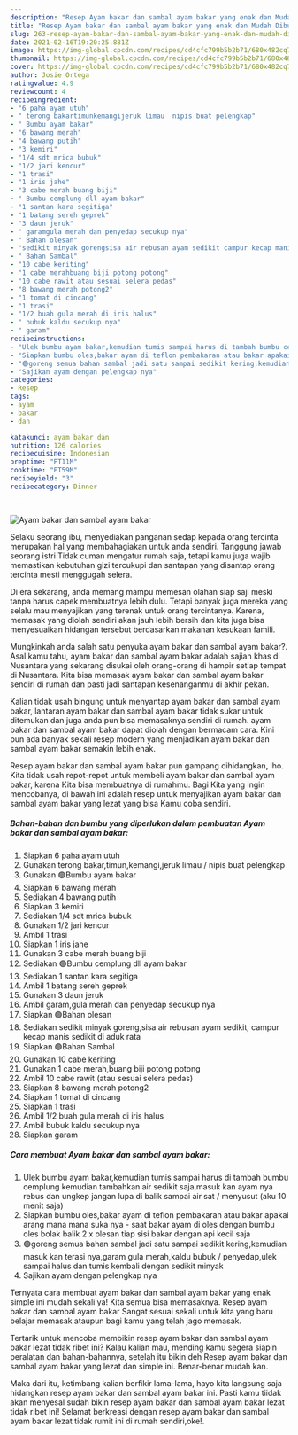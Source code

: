 ```yaml
---
description: "Resep Ayam bakar dan sambal ayam bakar yang enak dan Mudah Dibuat"
title: "Resep Ayam bakar dan sambal ayam bakar yang enak dan Mudah Dibuat"
slug: 263-resep-ayam-bakar-dan-sambal-ayam-bakar-yang-enak-dan-mudah-dibuat
date: 2021-02-16T19:20:25.881Z
image: https://img-global.cpcdn.com/recipes/cd4cfc799b5b2b71/680x482cq70/ayam-bakar-dan-sambal-ayam-bakar-foto-resep-utama.jpg
thumbnail: https://img-global.cpcdn.com/recipes/cd4cfc799b5b2b71/680x482cq70/ayam-bakar-dan-sambal-ayam-bakar-foto-resep-utama.jpg
cover: https://img-global.cpcdn.com/recipes/cd4cfc799b5b2b71/680x482cq70/ayam-bakar-dan-sambal-ayam-bakar-foto-resep-utama.jpg
author: Josie Ortega
ratingvalue: 4.9
reviewcount: 4
recipeingredient:
- "6 paha ayam utuh"
- " terong bakartimunkemangijeruk limau  nipis buat pelengkap"
- " Bumbu ayam bakar"
- "6 bawang merah"
- "4 bawang putih"
- "3 kemiri"
- "1/4 sdt mrica bubuk"
- "1/2 jari kencur"
- "1 trasi"
- "1 iris jahe"
- "3 cabe merah buang biji"
- " Bumbu cemplung dll ayam bakar"
- "1 santan kara segitiga"
- "1 batang sereh geprek"
- "3 daun jeruk"
- " garamgula merah dan penyedap secukup nya"
- " Bahan olesan"
- "sedikit minyak gorengsisa air rebusan ayam sedikit campur kecap manis sedikit di aduk rata"
- " Bahan Sambal"
- "10 cabe keriting"
- "1 cabe merahbuang biji potong potong"
- "10 cabe rawit atau sesuai selera pedas"
- "8 bawang merah potong2"
- "1 tomat di cincang"
- "1 trasi"
- "1/2 buah gula merah di iris halus"
- " bubuk kaldu secukup nya"
- " garam"
recipeinstructions:
- "Ulek bumbu ayam bakar,kemudian tumis sampai harus di tambah bumbu cemplung kemudian tambahkan air sedikit saja,masuk kan ayam nya rebus dan ungkep jangan lupa di balik sampai air sat / menyusut (aku 10 menit saja)"
- "Siapkan bumbu oles,bakar ayam di teflon pembakaran atau bakar apakai arang mana mana suka nya  saat bakar ayam di oles dengan bumbu oles bolak balik 2 x olesan tiap sisi bakar dengan api kecil saja"
- "🟢goreng semua bahan sambal jadi satu sampai sedikit kering,kemudian masuk kan terasi nya,garam gula merah,kaldu bubuk / penyedap,ulek sampai halus dan tumis kembali dengan sedikit minyak"
- "Sajikan ayam dengan pelengkap nya"
categories:
- Resep
tags:
- ayam
- bakar
- dan

katakunci: ayam bakar dan 
nutrition: 126 calories
recipecuisine: Indonesian
preptime: "PT11M"
cooktime: "PT59M"
recipeyield: "3"
recipecategory: Dinner

---
```



![Ayam bakar dan sambal ayam bakar](https://img-global.cpcdn.com/recipes/cd4cfc799b5b2b71/680x482cq70/ayam-bakar-dan-sambal-ayam-bakar-foto-resep-utama.jpg)

Selaku seorang ibu, menyediakan panganan sedap kepada orang tercinta merupakan hal yang membahagiakan untuk anda sendiri. Tanggung jawab seorang istri Tidak cuman mengatur rumah saja, tetapi kamu juga wajib memastikan kebutuhan gizi tercukupi dan santapan yang disantap orang tercinta mesti menggugah selera.

Di era  sekarang, anda memang mampu memesan olahan siap saji meski tanpa harus capek membuatnya lebih dulu. Tetapi banyak juga mereka yang selalu mau menyajikan yang terenak untuk orang tercintanya. Karena, memasak yang diolah sendiri akan jauh lebih bersih dan kita juga bisa menyesuaikan hidangan tersebut berdasarkan makanan kesukaan famili. 



Mungkinkah anda salah satu penyuka ayam bakar dan sambal ayam bakar?. Asal kamu tahu, ayam bakar dan sambal ayam bakar adalah sajian khas di Nusantara yang sekarang disukai oleh orang-orang di hampir setiap tempat di Nusantara. Kita bisa memasak ayam bakar dan sambal ayam bakar sendiri di rumah dan pasti jadi santapan kesenanganmu di akhir pekan.

Kalian tidak usah bingung untuk menyantap ayam bakar dan sambal ayam bakar, lantaran ayam bakar dan sambal ayam bakar tidak sukar untuk ditemukan dan juga anda pun bisa memasaknya sendiri di rumah. ayam bakar dan sambal ayam bakar dapat diolah dengan bermacam cara. Kini pun ada banyak sekali resep modern yang menjadikan ayam bakar dan sambal ayam bakar semakin lebih enak.

Resep ayam bakar dan sambal ayam bakar pun gampang dihidangkan, lho. Kita tidak usah repot-repot untuk membeli ayam bakar dan sambal ayam bakar, karena Kita bisa membuatnya di rumahmu. Bagi Kita yang ingin mencobanya, di bawah ini adalah resep untuk menyajikan ayam bakar dan sambal ayam bakar yang lezat yang bisa Kamu coba sendiri.

<!--inarticleads1-->

##### Bahan-bahan dan bumbu yang diperlukan dalam pembuatan Ayam bakar dan sambal ayam bakar:

1. Siapkan 6 paha ayam utuh
1. Gunakan  terong bakar,timun,kemangi,jeruk limau / nipis buat pelengkap
1. Gunakan  🟢Bumbu ayam bakar
1. Siapkan 6 bawang merah
1. Sediakan 4 bawang putih
1. Siapkan 3 kemiri
1. Sediakan 1/4 sdt mrica bubuk
1. Gunakan 1/2 jari kencur
1. Ambil 1 trasi
1. Siapkan 1 iris jahe
1. Gunakan 3 cabe merah buang biji
1. Sediakan  🟢Bumbu cemplung dll ayam bakar
1. Sediakan 1 santan kara segitiga
1. Ambil 1 batang sereh geprek
1. Gunakan 3 daun jeruk
1. Ambil  garam,gula merah dan penyedap secukup nya
1. Siapkan  🟢Bahan olesan
1. Sediakan sedikit minyak goreng,sisa air rebusan ayam sedikit, campur kecap manis sedikit di aduk rata
1. Siapkan  🟢Bahan Sambal
1. Gunakan 10 cabe keriting
1. Gunakan 1 cabe merah,buang biji potong potong
1. Ambil 10 cabe rawit (atau sesuai selera pedas)
1. Siapkan 8 bawang merah potong2
1. Siapkan 1 tomat di cincang
1. Siapkan 1 trasi
1. Ambil 1/2 buah gula merah di iris halus
1. Ambil  bubuk kaldu secukup nya
1. Siapkan  garam




<!--inarticleads2-->

##### Cara membuat Ayam bakar dan sambal ayam bakar:

1. Ulek bumbu ayam bakar,kemudian tumis sampai harus di tambah bumbu cemplung kemudian tambahkan air sedikit saja,masuk kan ayam nya rebus dan ungkep jangan lupa di balik sampai air sat / menyusut (aku 10 menit saja)
1. Siapkan bumbu oles,bakar ayam di teflon pembakaran atau bakar apakai arang mana mana suka nya  - saat bakar ayam di oles dengan bumbu oles bolak balik 2 x olesan tiap sisi bakar dengan api kecil saja
1. 🟢goreng semua bahan sambal jadi satu sampai sedikit kering,kemudian masuk kan terasi nya,garam gula merah,kaldu bubuk / penyedap,ulek sampai halus dan tumis kembali dengan sedikit minyak
1. Sajikan ayam dengan pelengkap nya




Ternyata cara membuat ayam bakar dan sambal ayam bakar yang enak simple ini mudah sekali ya! Kita semua bisa memasaknya. Resep ayam bakar dan sambal ayam bakar Sangat sesuai sekali untuk kita yang baru belajar memasak ataupun bagi kamu yang telah jago memasak.

Tertarik untuk mencoba membikin resep ayam bakar dan sambal ayam bakar lezat tidak ribet ini? Kalau kalian mau, mending kamu segera siapin peralatan dan bahan-bahannya, setelah itu bikin deh Resep ayam bakar dan sambal ayam bakar yang lezat dan simple ini. Benar-benar mudah kan. 

Maka dari itu, ketimbang kalian berfikir lama-lama, hayo kita langsung saja hidangkan resep ayam bakar dan sambal ayam bakar ini. Pasti kamu tiidak akan menyesal sudah bikin resep ayam bakar dan sambal ayam bakar lezat tidak ribet ini! Selamat berkreasi dengan resep ayam bakar dan sambal ayam bakar lezat tidak rumit ini di rumah sendiri,oke!.

